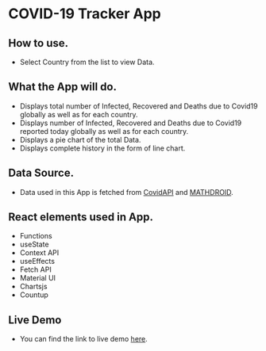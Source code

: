 # COVID-19 Tracker App

## How to use.
* Select Country from the list to view Data.

## What the App will do.
* Displays total number of Infected, Recovered and Deaths due to Covid19 globally as well as for each country.
* Displays number of Infected, Recovered and Deaths due to Covid19 reported today globally as well as for each country.
* Displays a pie chart of the total Data.
* Displays complete history in the form of line chart.

## Data Source.
* Data used in this App is fetched from [CovidAPI](http://covidapi.com/) and [MATHDROID](https://covid19.mathdro.id/).

## React elements used in App.
* Functions
* useState
* Context API
* useEffects
* Fetch API
* Material UI
* Chartsjs
* Countup

## Live Demo
* You can find the link to live demo [here](http://project02-hassanalikhan.surge.sh/).
